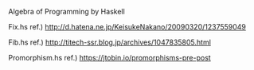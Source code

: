 Algebra of Programming by Haskell

Fix.hs
  ref.) http://d.hatena.ne.jp/KeisukeNakano/20090320/1237559049

Fib.hs
  ref.) http://titech-ssr.blog.jp/archives/1047835805.html

Promorphism.hs
  ref.) https://jtobin.io/promorphisms-pre-post

